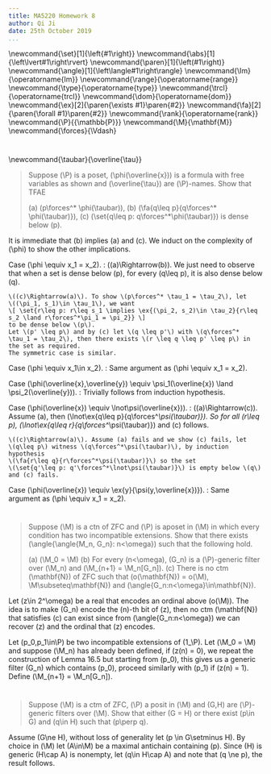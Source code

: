 ```yaml
---
title: MA5220 Homework 8
author: Qi Ji
date: 25th October 2019
...
```


\newcommand{\set}[1]{\left\{#1\right\}}
\newcommand{\abs}[1]{\left\lvert#1\right\rvert}
\newcommand{\paren}[1]{\left(#1\right)}
\newcommand{\angle}[1]{\left\langle#1\right\rangle}
\newcommand{\Im}{\operatorname{Im}}
\newcommand{\range}{\operatorname{range}}
\newcommand{\type}{\operatorname{type}}
\newcommand{\trcl}{\operatorname{trcl}}
\newcommand{\dom}{\operatorname{dom}}
\newcommand{\ex}[2]{\paren{\exists #1}\paren{#2}}
\newcommand{\fa}[2]{\paren{\forall #1}\paren{#2}}
\newcommand{\rank}{\operatorname{rank}}
\newcommand{\P}{{\mathbb{P}}}
\newcommand{\M}{\mathbf{M}}
\newcommand{\forces}{\Vdash}

#

\newcommand{\taubar}{\overline{\tau}}

> Suppose \(\P\) is a poset, \(\phi(\overline{x})\) is a formula with free variables as shown and \(\overline{\tau}\) are \(\P\)-names.
> Show that TFAE
>
> (a) \(p\forces^* \phi(\taubar)\),
> (b) \(\fa{q\leq p}{q\forces^* \phi(\taubar)}\),
> (c) \(\set{q\leq p: q\forces^*\phi(\taubar)}\) is dense below \(p\).

It is immediate that (b) implies (a) and (c). We induct on the complexity of \(\phi\) to show the other implications.

Case \(\phi \equiv x_1 = x_2\).
:   \((a)\Rightarrow(b)\).
    We just need to observe that when a set is dense below \(p\),
    for every \(q\leq p\), it is also dense below \(q\).

    \((c)\Rightarrow(a)\). To show \(p\forces^* \tau_1 = \tau_2\), let
    \((\pi_1, s_1)\in \tau_1\), we want
    \[ \set{r\leq p: r\leq s_1 \implies \ex{(\pi_2, s_2)\in \tau_2}{r\leq s_2 \land r\forces^*\pi_1 = \pi_2}} \]
    to be dense below \(p\).
    Let \(p' \leq p\) and by (c) let \(q \leq p'\) with \(q\forces^* \tau_1 = \tau_2\), then there exists \(r \leq q \leq p' \leq p\) in the set as required.
    The symmetric case is similar.

Case \(\phi \equiv x_1\in x_2\).
:   Same argument as \(\phi \equiv x_1 = x_2\).

Case \(\phi(\overline{x},\overline{y}) \equiv \psi_1(\overline{x}) \land \psi_2(\overline{y})\).
:   Trivially follows from induction hypothesis.

Case \(\phi(\overline{x}) \equiv \lnot\psi(\overline{x})\).
:   \((a)\Rightarrow(c)\). Assume (a),
    then \(\lnot\ex{q\leq p}{q\forces^*\psi(\taubar)}\).
    So for all \(r\leq p\), \(\lnot\ex{q\leq r}{q\forces^*\psi(\taubar)}\) and (c) follows.

    \((c)\Rightarrow(a)\). Assume (a) fails and we show (c) fails, let
    \(q\leq p\) witness \(q\forces^*\psi(\taubar)\), by induction hypothesis
    \(\fa{r\leq q}{r\forces^*\psi(\taubar)}\) so the set 
    \(\set{q'\leq p: q'\forces^*\lnot\psi(\taubar)}\) is empty below \(q\) and (c) fails.

Case \(\phi(\overline{x}) \equiv \ex{y}{\psi(y,\overline{x})}\).
:   Same argument as \(\phi \equiv x_1 = x_2\).

#

> Suppose \(\M\) is a ctn of ZFC and \(\P\) is aposet in \(\M\) in which every condition has two incompatible extensions.
> Show that there exists \(\angle{\angle{M_n, G_n}: n<\omega}\) such that the following hold.
>
> (a) \(\M_0 = \M\)
> (b) For every \(n<\omega\), \(G_n\) is a \(\P\)-generic filter over \(\M_n\) and \(\M_{n+1} = \M_n[G_n]\).
> (c) There is no ctm \(\mathbf{N}\) of ZFC such that \(o(\mathbf{N}) = o(\M), \M\subseteq\mathbf{N}\) and \(\angle{G_n:n<\omega}\in\mathbf{N}\).

Let \(z\in 2^\omega\) be a real that encodes an ordinal above \(o(\M)\).
The idea is to make \(G_n\) encode the \(n\)-th bit of \(z\), then no ctm \(\mathbf{N}\) that satisfies (c) can exist since from
\(\angle{G_n:n<\omega}\) we can recover \(z\) and the ordinal that \(z\) encodes.

Let \(p_0,p_1\in\P\) be two incompatible extensions of \(1_\P\).
Let \(\M_0 = \M\) and suppose \(\M_n\) has already been defined,
if \(z(n) = 0\), we repeat the construction of Lemma 16.5 but starting from \(p_0\),
this gives us a generic filter \(G_n\) which contains \(p_0\), proceed similarly with \(p_1\) if \(z(n) = 1\).
Define \(\M_{n+1} = \M_n[G_n]\).

#

> Suppose \(\M\) is a ctm of ZFC, \(\P\) a posit in \(\M\)
> and \(G,H\) are \(\P\)-generic filters over \(\M\).
> Show that either \(G = H\) or there exist \(p\in G\) and \(q\in H\)
> such that \(p\perp q\).

Assume \(G\ne H\), without loss of generality let \(p \in G\setminus H\).
By choice in \(\M\) let \(A\in\M\) be a maximal antichain containing \(p\).
Since \(H\) is generic \(H\cap A\) is nonempty, let \(q\in H\cap A\) and note that \(q \ne p\), the result follows.

<div style="height:50vh"></style>
